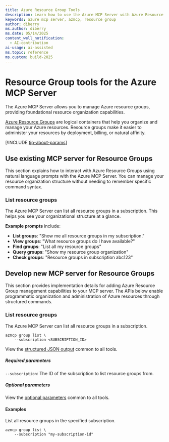 ```yaml
---
title: Azure Resource Group Tools 
description: Learn how to use the Azure MCP Server with Azure Resource Groups.
keywords: azure mcp server, azmcp, resource group
author: diberry
ms.author: diberry
ms.date: 05/14/2025
content_well_notification: 
  - AI-contribution
ai-usage: ai-assisted
ms.topic: reference
ms.custom: build-2025
--- 
```

# Resource Group tools for the Azure MCP Server

The Azure MCP Server allows you to manage Azure resource groups, providing foundational resource organization capabilities.

[Azure Resource Groups](/azure/azure-resource-manager/management/overview) are logical containers that help you organize and manage your Azure resources. Resource groups make it easier to administer your resources by deployment, billing, or natural affinity.

[!INCLUDE [tip-about-params](../includes/tools/parameter-consideration.md)]

## Use existing MCP server for Resource Groups

This section explains how to interact with Azure Resource Groups using natural language prompts with the Azure MCP Server. You can manage your resource organization structure without needing to remember specific command syntax.

### List resource groups

The Azure MCP Server can list all resource groups in a subscription. This helps you see your organizational structure at a glance.

**Example prompts** include:

- **List groups**: "Show me all resource groups in my subscription."
- **View groups**: "What resource groups do I have available?"
- **Find groups**: "List all my resource groups"
- **Query groups**: "Show my resource group organization"
- **Check groups**: "Resource groups in subscription abc123"


## Develop new MCP server for Resource Groups

This section provides implementation details for adding Azure Resource Group management capabilities to your MCP server. The APIs below enable programmatic organization and administration of Azure resources through structured commands.

### List resource groups

The Azure MCP Server can list all resource groups in a subscription.

```console
azmcp group list \
    --subscription <SUBSCRIPTION_ID>
```

View the [structured JSON output](get-started.md#response-format-common-to-all-tools) common to all tools.

##### Required parameters

`--subscription`: The ID of the subscription to list resource groups from.

##### Optional parameters

View the [optional parameters](get-started.md#optional-parameters-common-to-all-tools) common to all tools.

#### Examples

List all resource groups in the specified subscription.

```console
azmcp group list \
    --subscription "my-subscription-id"
```
